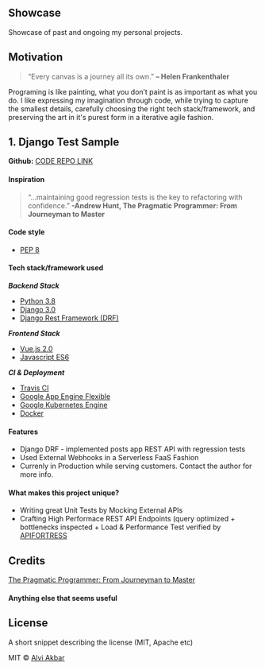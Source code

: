 ## Showcase

Showcase of past and ongoing my personal projects.

## Motivation

> “Every canvas is a journey all its own.”
> **– Helen Frankenthaler**

Programing is like painting, what you don’t paint is as important as what you do. I like expressing my imagination through code, while trying to capture the smallest details, carefully choosing the right tech stack/framework, and preserving the art in it's purest form in a iterative agile fashion.

## 1. Django Test Sample

**Github:** [CODE REPO LINK](https://github.com/PragmaticCoder/django_api_tests/blob/master/tests_api.py)

#### Inspiration

> “...maintaining good regression tests is the key to refactoring with confidence.”
> **-Andrew Hunt, The Pragmatic Programmer: From Journeyman to Master**

#### Code style

- [PEP 8](https://pep8.org)

#### Tech stack/framework used

**_Backend Stack_**

- [Python 3.8](https://docs.python.org/3.8)
- [Django 3.0](https://docs.djangoproject.com/en/3.0)
- [Django Rest Framework (DRF)](https://www.django-rest-framework.org)

**_Frontend Stack_**

- [Vue.js 2.0](https://vuejs.org/v2/guide)
- [Javascript ES6](https://nodejs.org/en/docs/es6)

**_CI & Deployment_**

- [Travis CI](https://travis-ci.com)
- [Google App Engine Flexible](https://cloud.google.com/appengine/docs/flexible)
- [Google Kubernetes Engine](https://cloud.google.com/kubernetes-engine)
- [Docker](https://www.docker.com)

#### Features

- Django DRF - implemented posts app REST API with regression tests
- Used External Webhooks in a Serverless FaaS Fashion
- Currenly in Production while serving customers. Contact the author for more info.

#### What makes this project unique?

- Writing great Unit Tests by Mocking External APIs
- Crafting High Performace REST API Endpoints (query optimized + bottlenecks inspected + Load & Performance Test verified by [APIFORTRESS](https://apifortress.com)

## Credits

[The Pragmatic Programmer: From Journeyman to Master](https://pragprog.com/book/tpp20/the-pragmatic-programmer-20th-anniversary-edition)

#### Anything else that seems useful

## License

A short snippet describing the license (MIT, Apache etc)

MIT © [Alvi Akbar](www.google.ca)
